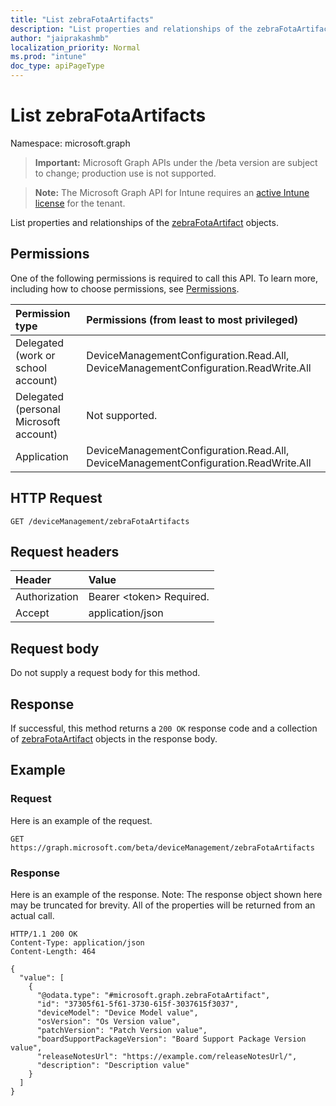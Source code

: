 ```yaml
---
title: "List zebraFotaArtifacts"
description: "List properties and relationships of the zebraFotaArtifact objects."
author: "jaiprakashmb"
localization_priority: Normal
ms.prod: "intune"
doc_type: apiPageType
---
```


# List zebraFotaArtifacts

Namespace: microsoft.graph

> **Important:** Microsoft Graph APIs under the /beta version are subject to change; production use is not supported.

> **Note:** The Microsoft Graph API for Intune requires an [active Intune license](https://go.microsoft.com/fwlink/?linkid=839381) for the tenant.

List properties and relationships of the [zebraFotaArtifact](../resources/intune-androidfotaservice-zebrafotaartifact.md) objects.

## Permissions
One of the following permissions is required to call this API. To learn more, including how to choose permissions, see [Permissions](/graph/permissions-reference).

<!-- { "blockType": "ignored"  } // Note: Removing this line will cause the permissions autogeneration tool to overwrite the table. -->
|Permission type|Permissions (from least to most privileged)|
|:---|:---|
|Delegated (work or school account)|DeviceManagementConfiguration.Read.All, DeviceManagementConfiguration.ReadWrite.All|
|Delegated (personal Microsoft account)|Not supported.|
|Application|DeviceManagementConfiguration.Read.All, DeviceManagementConfiguration.ReadWrite.All|

## HTTP Request
<!-- {
  "blockType": "ignored"
}
-->
``` http
GET /deviceManagement/zebraFotaArtifacts
```

## Request headers
|Header|Value|
|:---|:---|
|Authorization|Bearer &lt;token&gt; Required.|
|Accept|application/json|

## Request body
Do not supply a request body for this method.

## Response
If successful, this method returns a `200 OK` response code and a collection of [zebraFotaArtifact](../resources/intune-androidfotaservice-zebrafotaartifact.md) objects in the response body.

## Example

### Request
Here is an example of the request.
``` http
GET https://graph.microsoft.com/beta/deviceManagement/zebraFotaArtifacts
```

### Response
Here is an example of the response. Note: The response object shown here may be truncated for brevity. All of the properties will be returned from an actual call.
``` http
HTTP/1.1 200 OK
Content-Type: application/json
Content-Length: 464

{
  "value": [
    {
      "@odata.type": "#microsoft.graph.zebraFotaArtifact",
      "id": "37305f61-5f61-3730-615f-3037615f3037",
      "deviceModel": "Device Model value",
      "osVersion": "Os Version value",
      "patchVersion": "Patch Version value",
      "boardSupportPackageVersion": "Board Support Package Version value",
      "releaseNotesUrl": "https://example.com/releaseNotesUrl/",
      "description": "Description value"
    }
  ]
}
```
